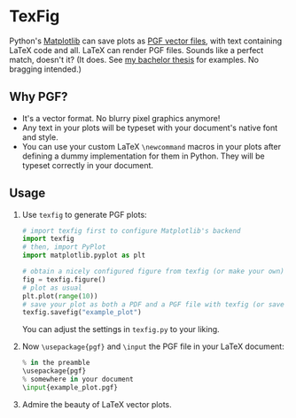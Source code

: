 # TexFig

Python's [Matplotlib](http://matplotlib.org) can save plots as [PGF vector files](https://en.wikipedia.org/wiki/PGF/TikZ), with text containing LaTeX code and all. LaTeX can render PGF files. Sounds like a perfect match, doesn't it? (It does. See [my bachelor thesis](https://github.com/knly/bsc-thesis/blob/master/dist/bsc_digital.pdf) for examples. No bragging intended.)


## Why PGF?

- It's a vector format. No blurry pixel graphics anymore!
- Any text in your plots will be typeset with your document's native font and style.
- You can use your custom LaTeX `\newcommand` macros in your plots after defining a dummy implementation for them in Python. They will be typeset correctly in your document.


## Usage

1. Use `texfig` to generate PGF plots:

	```python
	# import texfig first to configure Matplotlib's backend
	import texfig
	# then, import PyPlot
	import matplotlib.pyplot as plt

	# obtain a nicely configured figure from texfig (or make your own)
	fig = texfig.figure()
	# plot as usual
	plt.plot(range(10))
	# save your plot as both a PDF and a PGF file with texfig (or save a '.pfg' file on your own)
	texfig.savefig("example_plot")
	```
	
	You can adjust the settings in `texfig.py` to your liking.

2. Now `\usepackage{pgf}` and `\input` the PGF file in your LaTeX document:

	```python
	% in the preamble
	\usepackage{pgf}
	% somewhere in your document
	\input{example_plot.pgf}
	```

3. Admire the beauty of LaTeX vector plots.
